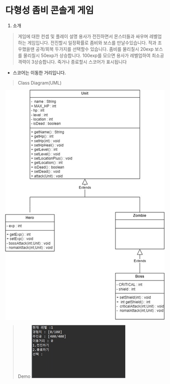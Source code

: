 # 다형성 좀비 콘솔게 게임
1. 소개
> 게임에 대한 컨셉 및 플레이 설명
  용사가 전진하면서 몬스터들과 싸우며 레벨업하는 게임입니다.
  전진할시 일정확률로 좀비와 보스를 만날수있습니다.
  적과 조우했을땐 공격/회복 두가지를 선택할수 있습니다.
  좀비를 물리칠시 20exp 보스를 물리칠시 50exp가 상승합니다.
  100exp를 모으면 용사가 레벨업하여 최소공격력이 3상승합니다.
  죽거나 종료할시 스코어가 표시됩니다
  - 스코어는 이동한 거리입니다.
> Class Diagram(UML)
<img src="images/RPG_최종본.jpg" width = "500">


> Demo
![diagram](images/Run.gif)
